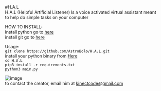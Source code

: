 #H.A.L<br>
H.A.L (Helpful Artificial Listener) Is a voice activated virtual assistant meant to help do simple tasks on your computer

HOW TO INSTALL:
<br>install python go to <a href="https://www.python.org/">here</a>
<br>install git go to <a href="https://git-scm.com/downloads">here</a>

Usage:
<br>`git clone https://github.com/AstroBolo/H.A.L.git`
<br>install your python binary from <a href="https://www.lfd.uci.edu/~gohlke/pythonlibs/#pyaudio">Here</a>
<br>`cd H.A.L`
<br>`pip3 install -r requirements.txt`
<br>`python3 main.py`

![image](https://raw.githubusercontent.com/AstroBolo/H.A.L/main/image.png)
<br>
to contact the creator, email him at kinectcode@gmail.com

